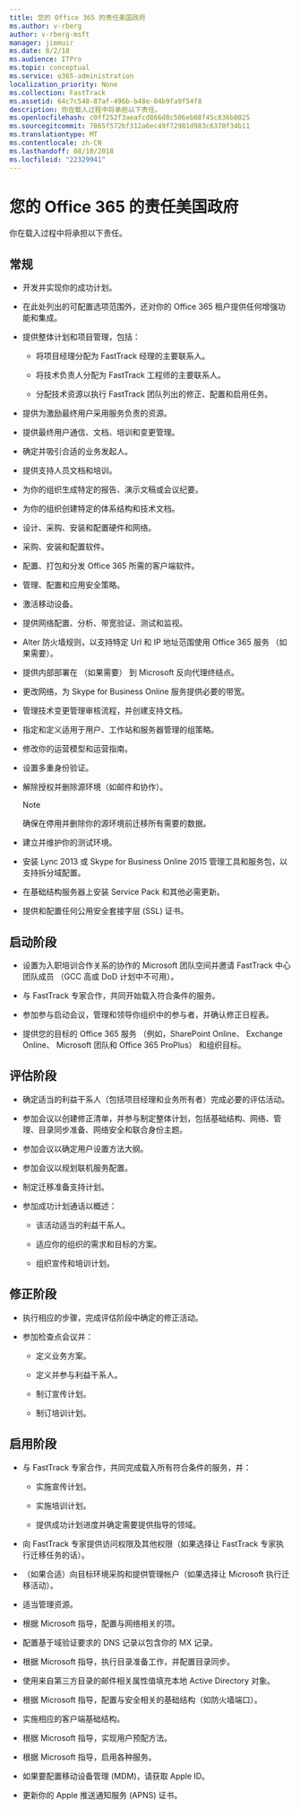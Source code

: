 ```yaml
---
title: 您的 Office 365 的责任美国政府
ms.author: v-rberg
author: v-rberg-msft
manager: jimmuir
ms.date: 8/2/18
ms.audience: ITPro
ms.topic: conceptual
ms.service: o365-administration
localization_priority: None
ms.collection: FastTrack
ms.assetid: 64c7c548-87af-496b-b48e-04b9fa9f54f8
description: 你在载入过程中将承担以下责任。
ms.openlocfilehash: c0ff252f3aeafcd866d8c506eb08f45c836b8025
ms.sourcegitcommit: 7865f572bf312a6ec49f72981d983c6370f34b11
ms.translationtype: MT
ms.contentlocale: zh-CN
ms.lasthandoff: 08/10/2018
ms.locfileid: "22329941"
---
```

# <a name="your-responsibilities-for-office-365-us-government"></a>您的 Office 365 的责任美国政府

你在载入过程中将承担以下责任。
  
## <a name="general"></a>常规

- 开发并实现你的成功计划。
    
- 在此处列出的可配置选项范围外，还对你的 Office 365 租户提供任何增强功能和集成。 
    
- 提供整体计划和项目管理，包括： 
    
  - 将项目经理分配为 FastTrack 经理的主要联系人。
    
  - 将技术负责人分配为 FastTrack 工程师的主要联系人。
    
  - 分配技术资源以执行 FastTrack 团队列出的修正、配置和启用任务。 
    
- 提供为激励最终用户采用服务负责的资源。
    
- 提供最终用户通信、文档、培训和变更管理。
    
- 确定并吸引合适的业务发起人。 
    
- 提供支持人员文档和培训。 
    
- 为你的组织生成特定的报告、演示文稿或会议纪要。 
    
- 为你的组织创建特定的体系结构和技术文档。 
    
- 设计、采购、安装和配置硬件和网络。 
    
- 采购、安装和配置软件。 
    
- 配置、打包和分发 Office 365 所需的客户端软件。
    
- 管理、配置和应用安全策略。
    
- 激活移动设备。
    
- 提供网络配置、分析、带宽验证、测试和监视。 

- Alter 防火墙规则，以支持特定 Url 和 IP 地址范围使用 Office 365 服务 （如果需要）。

- 提供内部部署在 （如果需要） 到 Microsoft 反向代理终结点。 
    
- 更改网络，为 Skype for Business Online 服务提供必要的带宽。
    
- 管理技术变更管理审核流程，并创建支持文档。
    
- 指定和定义适用于用户、工作站和服务器管理的组策略。
    
- 修改你的运营模型和运营指南。
    
- 设置多重身份验证。
    
- 解除授权并删除源环境（如邮件和协作）。 
    
    > [!NOTE]
    > 确保在停用并删除你的源环境前迁移所有需要的数据。 
  
- 建立并维护你的测试环境。
    
- 安装 Lync 2013 或 Skype for Business Online 2015 管理工具和服务包，以支持拆分域配置。
    
- 在基础结构服务器上安装 Service Pack 和其他必需更新。 
    
- 提供和配置任何公用安全套接字层 (SSL) 证书。 
    
## <a name="initiate-phase"></a>启动阶段

- 设置为入职培训合作关系的协作的 Microsoft 团队空间并邀请 FastTrack 中心团队成员 （GCC 高或 DoD 计划中不可用）。
    
- 与 FastTrack 专家合作，共同开始载入符合条件的服务。 
    
- 参加参与启动会议，管理和领导你组织中的参与者，并确认修正日程表。
    
- 提供您的目标的 Office 365 服务 （例如，SharePoint Online、 Exchange Online、 Microsoft 团队和 Office 365 ProPlus） 和组织目标。
    
## <a name="assess-phase"></a>评估阶段

- 确定适当的利益干系人（包括项目经理和业务所有者）完成必要的评估活动。 
    
- 参加会议以创建修正清单，并参与制定整体计划，包括基础结构、网络、管理、目录同步准备、网络安全和联合身份主题。 
    
- 参加会议以确定用户设置方法大纲。 
    
- 参加会议以规划联机服务配置。 
    
- 制定迁移准备支持计划。 
    
- 参加成功计划通话以概述：
    
  - 该活动适当的利益干系人。
    
  - 适应你的组织的需求和目标的方案。
    
  - 组织宣传和培训计划。
    
## <a name="remediate-phase"></a>修正阶段

- 执行相应的步骤，完成评估阶段中确定的修正活动。 
    
- 参加检查点会议并： 
    
  - 定义业务方案。
    
  - 定义并参与利益干系人。
    
  - 制订宣传计划。
    
  - 制订培训计划。
    
## <a name="enable-phase"></a>启用阶段

- 与 FastTrack 专家合作，共同完成载入所有符合条件的服务，并：
    
  - 实施宣传计划。
    
  - 实施培训计划。
    
  - 提供成功计划进度并确定需要提供指导的领域。
    
- 向 FastTrack 专家提供访问权限及其他权限（如果选择让 FastTrack 专家执行迁移任务的话）。
    
- （如果合适）向目标环境采购和提供管理帐户（如果选择让 Microsoft 执行迁移活动）。
    
- 适当管理资源。 
    
- 根据 Microsoft 指导，配置与网络相关的项。
    
- 配置基于域验证要求的 DNS 记录以包含你的 MX 记录。
    
- 根据 Microsoft 指导，执行目录准备工作，并配置目录同步。
    
- 使用来自第三方目录的邮件相关属性值填充本地 Active Directory 对象。
    
- 根据 Microsoft 指导，配置与安全相关的基础结构（如防火墙端口）。
    
- 实施相应的客户端基础结构。
    
- 根据 Microsoft 指导，实现用户预配方法。
    
- 根据 Microsoft 指导，启用各种服务。
    
- 如果要配置移动设备管理 (MDM)，请获取 Apple ID。
    
- 更新你的 Apple 推送通知服务 (APNS) 证书。
    

  

